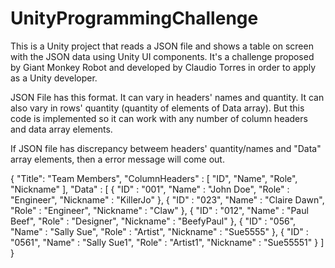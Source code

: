 # UnityProgrammingChallenge

This is a Unity project that reads a JSON file and shows a table on screen with the JSON data using Unity UI components. It's a challenge proposed by Giant Monkey Robot and developed by Claudio Torres in order to apply as a Unity developer.

JSON File has this format. It can vary in headers' names and quantity. It can also vary in rows' quantity (quantity of elements of Data array). But this code is implemented so it can work with any number of column headers and data array elements.

If JSON file has discrepancy betweem headers' quantity/names and "Data" array elements, then a error message will come out.

{
    "Title": "Team Members",
    "ColumnHeaders" :
    [
        "ID",
        "Name",
        "Role",
        "Nickname"
    ],
    "Data" :
    [
    {
        "ID" : "001",
        "Name" : "John Doe",
        "Role" : "Engineer",
        "Nickname" : "KillerJo"
    },
    {
        "ID" : "023",
        "Name" : "Claire Dawn",
        "Role" : "Engineer",
        "Nickname" : "Claw"
    },
    {
        "ID" : "012",
        "Name" : "Paul Beef",
        "Role" : "Designer",
        "Nickname" : "BeefyPaul"
    },
    {
        "ID" : "056",
        "Name" : "Sally Sue",
        "Role" : "Artist",
        "Nickname" : "Sue5555"
    },
    {
        "ID" : "0561",
        "Name" : "Sally Sue1",
        "Role" : "Artist1",
        "Nickname" : "Sue55551"
    }
    ]
}
